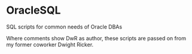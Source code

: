 # OracleSQL
SQL scripts for common needs of Oracle DBAs

Where comments show DwR as author, these scripts are passed on from my former coworker Dwight Ricker.
